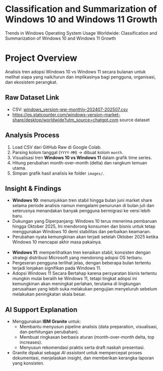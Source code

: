 # Classification and Summarization of Windows 10 and Windows 11 Growth
Trends in Windows Operating System Usage Worldwide: Classification and Summarization of Windows 10 and Windows 11 Growth

# Project Overview
Analisis tren adopsi Windows 10 vs Windows 11 secara bulanan untuk melihat siapa yang naik/turun dan implikasinya bagi pengguna, organisasi, dan ekosistem perangkat.

## Raw Dataset Link
- CSV: [windows_version-ww-monthly-202407-202507.csv](data/windows_version-ww-monthly-202407-202507.csv)
- https://gs.statcounter.com/windows-version-market-share/desktop/worldwide?utm_source=chatgpt.com
  source dataset 

## Analysis Process
1. Load CSV dari GitHub Raw di Google Colab.
2. Parsing kolom tanggal (`YYYY-MM`) → dibuat kolom `month`.
3. Visualisasi tren **Windows 10 vs Windows 11** dalam grafik time series.
4. Hitung perubahan month-over-month (delta) dan rangkum temuan utama.
5. Simpan grafik hasil analisis ke folder `images/`.

## Insight & Findings
- **Windows 10**: menunjukkan tren stabil hingga bulan juni market share selama periode analisis namun mengalami penurunan
  di bulan juli dan seterusnya menandakan banyak pengguna bermigrasi ke versi lebih baru.
- Dukungan yang Diperpanjang: Windows 10 terus menerima pembaruan hingga Oktober 2025, Ini mendorong konsumen dan bisnis untuk tetap
  menggunakan Windows 10 demi stabilitas dan perbaikan keamanan.
- Perubahan nyata kemungkinan akan terjadi setelah Oktober 2025 ketika Windows 10 mencapai akhir masa pakainya.
<br><br>
- **Windows 11**: memperlihatkan tren kenaikan stabil, konsisten dengan strategi distribusi Microsoft yang mendorong adopsi OS terbaru.
- Pergeseran pengguna terlihat jelas, dengan beberapa bulan tertentu terjadi lonjakan signifikan pada Windows 11.
- Adopsi Windows 11 Secara Bertahap karena persyaratan bisnis tertentu mungkin mulai beralih ke Windows 11, tetapi tingkat adopsi ini kemungkinan akan meningkat                perlahan, terutama di lingkungan perusahaan yang lebih suka melakukan pengujian menyeluruh sebelum melakukan peningkatan skala besar.
  

## AI Support Explanation
- Menggunakan **IBM Granite** untuk:
  - Membantu menyusun pipeline analisis (data preparation, visualisasi, dan perhitungan perubahan).
  - Membuat ringkasan berbasis aturan (month-over-month delta, top increases).
  - Menyusun rekomendasi praktis serta draft naskah presentasi.
- Granite dipakai sebagai *AI assistant* untuk mempercepat proses dokumentasi, menjelaskan insight, dan memberikan kerangka laporan yang konsisten.


